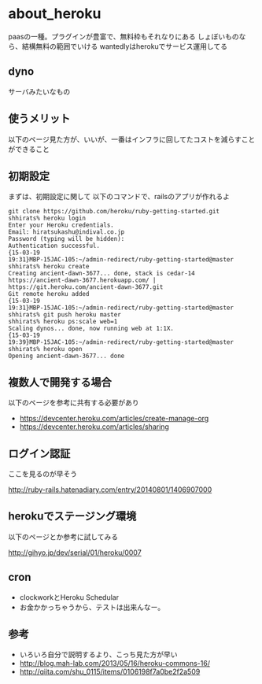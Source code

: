 # about_heroku
paasの一種。プラグインが豊富で、無料枠もそれなりにある
しょぼいものなら、結構無料の範囲でいける
wantedlyはherokuでサービス運用してる

## dyno
サーバみたいなもの

## 使うメリット
以下のページ見た方が、いいが、一番はインフラに回してたコストを減らすことができること

## 初期設定
まずは、初期設定に関して
以下のコマンドで、railsのアプリが作れるよ
```
git clone https://github.com/heroku/ruby-getting-started.git
shhirats% heroku login
Enter your Heroku credentials.
Email: hiratsukashu@indival.co.jp
Password (typing will be hidden):
Authentication successful.
{15-03-19 
19:31}MBP-15JAC-105:~/admin-redirect/ruby-getting-started@master 
shhirats% heroku create
Creating ancient-dawn-3677... done, stack is cedar-14
https://ancient-dawn-3677.herokuapp.com/ | 
https://git.heroku.com/ancient-dawn-3677.git
Git remote heroku added
{15-03-19 
19:31}MBP-15JAC-105:~/admin-redirect/ruby-getting-started@master 
shhirats% git push heroku master
shhirats% heroku ps:scale web=1
Scaling dynos... done, now running web at 1:1X.
{15-03-19 
19:39}MBP-15JAC-105:~/admin-redirect/ruby-getting-started@master 
shhirats% heroku open
Opening ancient-dawn-3677... done
```
## 複数人で開発する場合
以下のページを参考に共有する必要があり

* https://devcenter.heroku.com/articles/create-manage-org
* https://devcenter.heroku.com/articles/sharing

## ログイン認証
ここを見るのが早そう

http://ruby-rails.hatenadiary.com/entry/20140801/1406907000

## herokuでステージング環境
以下のページとか参考に試してみる

http://gihyo.jp/dev/serial/01/heroku/0007


## cron
* clockworkとHeroku Schedular
* お金かかっちゃうから、テストは出来んなー。

## 参考
* いろいろ自分で説明するより、こっち見た方が早い
* http://blog.mah-lab.com/2013/05/16/heroku-commons-16/
* http://qiita.com/shu_0115/items/0106198f7a0be2f2a509
